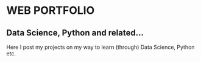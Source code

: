 # WEB PORTFOLIO
## Data Science, Python and related...

Here I post my projects on my way to learn (through) Data Science, Python etc.
